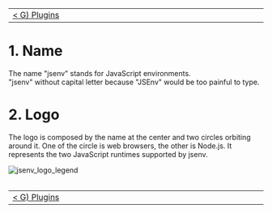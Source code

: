 <!-- PLACEHOLDER_START:PREV_NEXT_NAV -->

<table>
 <tr>
  <td width="2000px" align="left" nowrap>
   <a href="../g_plugins/g_plugins.md">&lt; G) Plugins</a>
  </td>
  <td width="2000px" align="center" nowrap>
    H) Going further
  </td>
  <td width="2000px" align="right" nowrap>
   <a href="../i_test_in_node/i_test_in_node.md">&gt; I) Test in Node.js</a>
  </td>
 </tr>
<table>

<!-- PLACEHOLDER_END -->

# 1. Name

The name "jsenv" stands for JavaScript environments.<br />
"jsenv" without capital letter because "JSEnv" would be too painful to type.

# 2. Logo

The logo is composed by the name at the center and two circles orbiting around it.
One of the circle is web browsers, the other is Node.js.
It represents the two JavaScript runtimes supported by jsenv.

![jsenv_logo_legend](https://github.com/jsenv/core/assets/443639/8317a70f-cd53-42c2-ba18-96c53669c2b4)

<!-- PLACEHOLDER_START:PREV_NEXT_NAV -->

<table>
 <tr>
  <td width="2000px" align="left" nowrap>
   <a href="../g_plugins/g_plugins.md">&lt; G) Plugins</a>
  </td>
  <td width="2000px" align="center" nowrap>
    H) Going further
  </td>
  <td width="2000px" align="right" nowrap>
   <a href="../i_test_in_node/i_test_in_node.md">&gt; I) Test in Node.js</a>
  </td>
 </tr>
<table>

<!-- PLACEHOLDER_END -->

